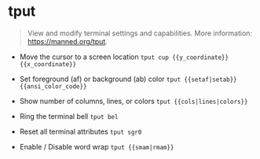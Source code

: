 # tput
> View and modify terminal settings and capabilities.
> More information: <https://manned.org/tput>.

- Move the cursor to a screen location
`tput cup {{y_coordinate}} {{x_coordinate}}`

- Set foreground (af) or background (ab) color
`tput {{setaf|setab}} {{ansi_color_code}}`

- Show number of columns, lines, or colors
`tput {{cols|lines|colors}}`

- Ring the terminal bell
`tput bel`

- Reset all terminal attributes
`tput sgr0`

- Enable / Disable word wrap
`tput {{smam|rmam}}`
